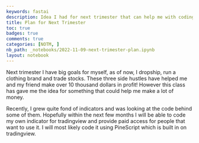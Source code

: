 ```yaml
---
keywords: fastai
description: Idea I had for next trimester that can help me with coding and possibly money-making
title: Plan for Next Trimester
toc: true 
badges: true
comments: true
categories: [NOTM, ]
nb_path: _notebooks/2022-11-09-next-trimester-plan.ipynb
layout: notebook
---
```


<!--
#################################################
### THIS FILE WAS AUTOGENERATED! DO NOT EDIT! ###
#################################################
# file to edit: _notebooks/2022-11-09-next-trimester-plan.ipynb
-->

<div class="container" id="notebook-container">
        
<div class="cell border-box-sizing text_cell rendered"><div class="inner_cell">
<div class="text_cell_render border-box-sizing rendered_html">
<p>Next trimester I have big goals for myself, as of now, I dropship, run a clothing brand and trade stocks. These three side hustles have helped me and my friend make over 10 thousand dollars in profit! However this class has gave me the idea for something that could help me make a lot of money.</p>
<p>Recently, I grew quite fond of indicators and was looking at the code behind some of them. Hopefully within the next few months I will be able to code my own indicator for tradingview and provide paid access for people that want to use it. I will most likely code it using PineScript which is built in on tradingview.</p>
<p><img src="https://s3.tradingview.com/l/lcOaqxkn_mid.png" alt=""></p>

</div>
</div>
</div>
</div>
 

